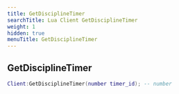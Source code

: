 ```yaml
---
title: GetDisciplineTimer
searchTitle: Lua Client GetDisciplineTimer
weight: 1
hidden: true
menuTitle: GetDisciplineTimer
---
```

## GetDisciplineTimer
```lua
Client:GetDisciplineTimer(number timer_id); -- number
```